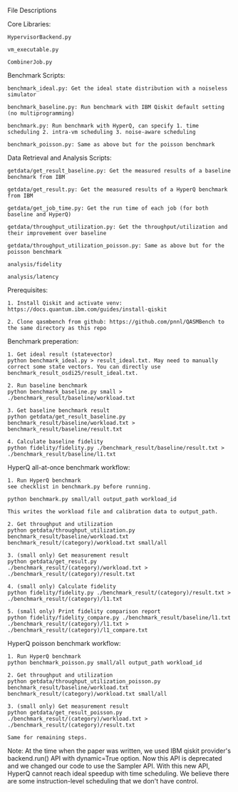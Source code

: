 File Descriptions

Core Libraries:

    HypervisorBackend.py

    vm_executable.py

    CombinerJob.py

Benchmark Scripts:

    benchmark_ideal.py: Get the ideal state distribution with a noiseless simulator

    benchmark_baseline.py: Run benchmark with IBM Qiskit default setting (no multiprogramming)

    benchmark.py: Run benchmark with HyperQ, can specify 1. time scheduling 2. intra-vm scheduling 3. noise-aware scheduling

    benchmark_poisson.py: Same as above but for the poisson benchmark

Data Retrieval and Analysis Scripts:

    getdata/get_result_baseline.py: Get the measured results of a baseline benchmark from IBM

    getdata/get_result.py: Get the measured results of a HyperQ benchmark from IBM

    getdata/get_job_time.py: Get the run time of each job (for both baseline and HyperQ)

    getdata/throughput_utilization.py: Get the throughput/utilization and their improvement over baseline

    getdata/throughput_utilization_poisson.py: Same as above but for the poisson benchmark

    analysis/fidelity

    analysis/latency

Prerequisites:

    1. Install Qiskit and activate venv: https://docs.quantum.ibm.com/guides/install-qiskit

    2. Clone qasmbench from github: https://github.com/pnnl/QASMBench to the same directory as this repo

Benchmark preperation:

    1. Get ideal result (statevector)
    python benchmark_ideal.py > result_ideal.txt. May need to manually correct some state vectors. You can directly use benchmark_result_osdi25/result_ideal.txt.

    2. Run baseline benchmark
    python benchmark_baseline.py small > ./benchmark_result/baseline/workload.txt

    3. Get baseline benchmark result
    python getdata/get_result_baseline.py benchmark_result/baseline/workload.txt > benchmark_result/baseline/result.txt

    4. Calculate baseline fidelity
    python fidelity/fidelity.py ./benchmark_result/baseline/result.txt > ./benchmark_result/baseline/l1.txt

HyperQ all-at-once benchmark workflow:

    1. Run HyperQ benchmark
    see checklist in benchmark.py before running.
    
    python benchmark.py small/all output_path workload_id
    
    This writes the workload file and calibration data to output_path.

    2. Get throughput and utilization
    python getdata/throughput_utilization.py benchmark_result/baseline/workload.txt benchmark_result/(category)/workload.txt small/all

    3. (small only) Get measurement result
    python getdata/get_result.py ./benchmark_result/(category)/workload.txt > ./benchmark_result/(category)/result.txt

    4. (small only) Calculate fidelity
    python fidelity/fidelity.py ./benchmark_result/(category)/result.txt > ./benchmark_result/(category)/l1.txt

    5. (small only) Print fidelity comparison report
    python fidelity/fidelity_compare.py ./benchmark_result/baseline/l1.txt ./benchmark_result/(category)/l1.txt > ./benchmark_result/(category)/l1_compare.txt

HyperQ poisson benchmark workflow:

    1. Run HyperQ benchmark
    python benchmark_poisson.py small/all output_path workload_id

    2. Get throughput and utilization
    python getdata/throughput_utilization_poisson.py benchmark_result/baseline/workload.txt benchmark_result/(category)/workload.txt small/all

    3. (small only) Get measurement result
    python getdata/get_result_poisson.py ./benchmark_result/(category)/workload.txt > ./benchmark_result/(category)/result.txt

    Same for remaining steps.

Note: At the time when the paper was written, we used IBM qiskit provider's backend.run() API with dynamic=True option. Now this API is deprecated and we changed our code to use the Sampler API. With this new API, HyperQ cannot reach ideal speedup with time scheduling. We believe there are some instruction-level scheduling that we don't have control.
